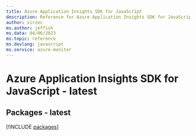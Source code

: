 ```yaml
---
title: Azure Application Insights SDK for JavaScript
description: Reference for Azure Application Insights SDK for JavaScript
author: xirzec
ms.author: jeffish
ms.data: 04/06/2023
ms.topic: reference
ms.devlang: javascript
ms.service: azure-monitor
---
```

# Azure Application Insights SDK for JavaScript - latest
## Packages - latest
[!INCLUDE [packages](application-insights-index.md)]